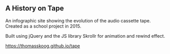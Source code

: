 ## A History on Tape

An infographic site showing the evolution of the audio cassette tape.
Created as a school project in 2015.

Built using jQuery and the JS library Skrollr for animation and rewind effect.

https://thomasskoog.github.io/tape